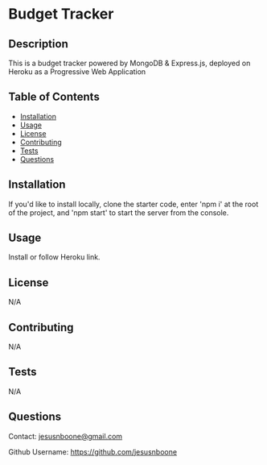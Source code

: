 
  # Budget Tracker


  ## Description

  This is a budget tracker powered by MongoDB & Express.js, deployed on Heroku as a Progressive Web Application

  ## Table of Contents

  * [Installation](#installation)
  * [Usage](#usage)
  * [License](#license)
  * [Contributing](#contributing)
  * [Tests](#tests)
  * [Questions](#questions)

  ## Installation

  If you'd like to install locally, clone the starter code, enter 'npm i' at the root of the project, and 'npm start' to start the server from the console.

  ## Usage

  Install or follow Heroku link.

  ## License

  N/A

  ## Contributing
  
  N/A

  ## Tests

  N/A

  ## Questions

  Contact: jesusnboone@gmail.com


  Github Username: https://github.com/jesusnboone
